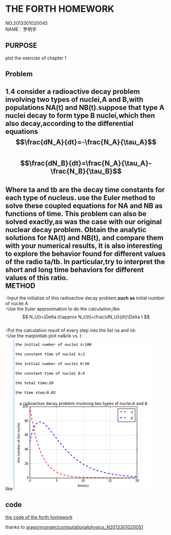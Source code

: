 THE FORTH HOMEWORK
======
NO.2013301020045       
NAME：罗明宇     

PURPOSE
------
plot the exercise of chapter 1

Problem
-------
1.4 consider a radioactive decay problem involving two types of nuclei,A and B,with populations NA(t) and NB(t).suppose that type A nuclei decay to form type B nuclei,which then also decay,according to the differential equations     
$$\frac{dN_A}{dt}=-\frac{N_A}{\tau_A}$$     
$$\frac{dN_B}{dt}=\frac{N_A}{\tau_A}-\frac{N_B}{\tau_B}$$        
Where ta and tb are the decay time constants for each type of nucleus. use the Euler method to solve these coupled equations for NA and NB as functions of time. This problem can also be solved exactly,as was the case with our original nuclear decay problem. Obtain the analytic solutions for NA(t) and NB(t), and compare them with your numerical results, It is also interesting to explore the behavior found for different values of the radio   ta/tb. In particular,try to interpret the short and long time behaviors for different values of this ratio.     
METHOD
--------------
-Input the initialize of this radioactive decay problem,**such** **as** initial number of nuclei A     
-Use the Euler approximation to do the calculation,like     
$$
N_U(t+\Delta t)\approx N_U(t)+\frac{dN_U}{dt}\Delta t
$$     
-Put the calculation result of every step into the list na and nb     
-Use the matplotlab plot na&nb vs. t     
   like
![x](https://raw.githubusercontent.com/luomingyu/computationalphysics_N2013301020045/code/the%20picture%20of%20the%20forth%20homework.png)

code
-----
[the code of the forth homework](https://raw.githubusercontent.com/luomingyu/computationalphysics_N2013301020045/code/第四次作业代码.py)

thanks to [aragornranger/computationalphysics_N2013301020051](https://github.com/aragornranger/computationalphysics_N2013301020051)
